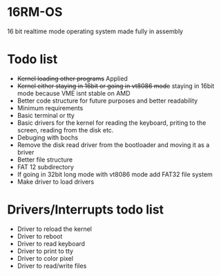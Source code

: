 # 16RM-OS
16 bit realtime mode operating system made fully in assembly

# Todo list
- ~~Kernel loading other programs~~ Applied
- ~~Kernel either staying in 16bit or going in vt8086 mode~~ staying in 16bit mode because VME isnt stable on AMD
- Better code structure for future purposes and better readability
- Minimum requirements
- Basic terminal or tty
- Basic drivers for the kernel for reading the keyboard, priting to the screen, reading from the disk etc.
- Debuging with bochs
- Remove the disk read driver from the bootloader and moving it as a briver
- Better file structure
- FAT 12 subdirectory
- If going in 32bit long mode with vt8086 mode add FAT32 file system
- Make driver to load drivers

# Drivers/Interrupts todo list
- Driver to reload the kernel
- Driver to reboot
- Driver to read keyboard
- Driver to print to tty
- Driver to color pixel
- Driver to read/write files
